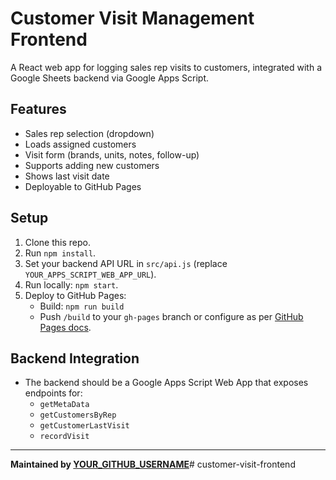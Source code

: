 # Customer Visit Management Frontend

A React web app for logging sales rep visits to customers, integrated with a Google Sheets backend via Google Apps Script.

## Features

- Sales rep selection (dropdown)
- Loads assigned customers
- Visit form (brands, units, notes, follow-up)
- Supports adding new customers
- Shows last visit date
- Deployable to GitHub Pages

## Setup

1. Clone this repo.
2. Run `npm install`.
3. Set your backend API URL in `src/api.js` (replace `YOUR_APPS_SCRIPT_WEB_APP_URL`).
4. Run locally: `npm start`.
5. Deploy to GitHub Pages:
   - Build: `npm run build`
   - Push `/build` to your `gh-pages` branch or configure as per [GitHub Pages docs](https://create-react-app.dev/docs/deployment/#github-pages).

## Backend Integration

- The backend should be a Google Apps Script Web App that exposes endpoints for:
  - `getMetaData`
  - `getCustomersByRep`
  - `getCustomerLastVisit`
  - `recordVisit`

---

**Maintained by [YOUR_GITHUB_USERNAME](https://github.com/YOUR_GITHUB_USERNAME)**# customer-visit-frontend
